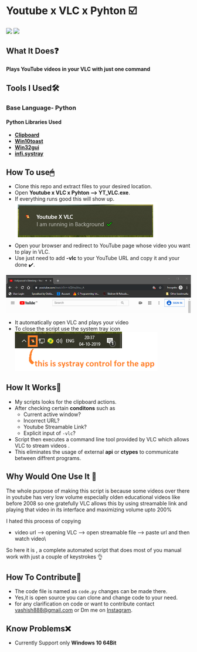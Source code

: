 # Youtube x VLC x Pyhton ☑️
![](https://forthebadge.com/images/badges/made-with-python.svg)
![](https://forthebadge.com/images/badges/built-with-love.svg)
## What It Does❓
#### Plays YouTube videos in your VLC with just one command

## Tools I Used🛠
###  Base Language- Python
#### Python Libraries Used
- **[Clipboard]**
- **[Win10toast]**
- **[Win32gui]**
- **[infi.systray]**
  
## How To use🖱
- Clone this repo and extract files to your desired location.
- Open **Youtube x VLC x Pyhton --> YT_VLC.exe**.
- If everything runs good this will show up.\
![](useless/Capture2.png)
- Open your browser and redirect to YouTube page whose video you want to play in VLC. 
- Use just need to add **-vlc** to your YouTube URL and copy it and your done ✔️. 

![](useless/1.gif)
- It automatically open VLC and plays your video
- To close the script use the system tray icon \
![](useless/Capture.png)

## How It Works🤔
- My scripts looks for the clipboard actions.
- After checking certain **conditons** such as
    - Current active window?
    - Incorrect URL?
    - Youtube Streamable Link?
    - Explicit input of `-vlc`?
- Script then executes a command line tool provided by VLC which allows VLC  to stream videos . 
- This eliminates the usage of external **api** or **ctypes** to communicate between diffrent programs.

## Why Would One Use It 😬

The whole purpose of making this script is because some videos over there in youtube has very low volume especially olden educational videos like before 2008 so one gratefully VLC allows this by using streamable link and playing that video in its interface and maximizing volume upto 200%


I hated this process of copying 
- video url --> opening VLC --> open streamable file --> paste url and 
then watch video\

So here it is , a complete automated script that does most of you manual work with just a couple of keystrokes 👌

## How To Contribute🤝 
- The code file is named as `code.py` changes can be made there.
- Yes,it is open source you can clone and change code to your need.
- for any clarification on code or want to contribute contact vashish888@gmail.com or Dm me on [Instagram].

## Know Problems❌
- Currently Support only **Windows 10 64Bit**

[Clipboard]: <https://pypi.org/project/clipboard/>
[Win10toast]: <https:/github.comjithurjacobWindows-10-Toast-Notifications>
[Win32gui]:<https://pypi.org/project/win32gui/>
[infi.systray]: <https://github.com/Infinidat/infi.systray>
[Instagram]: <https://www.instagram.com/iamash1sh/>

